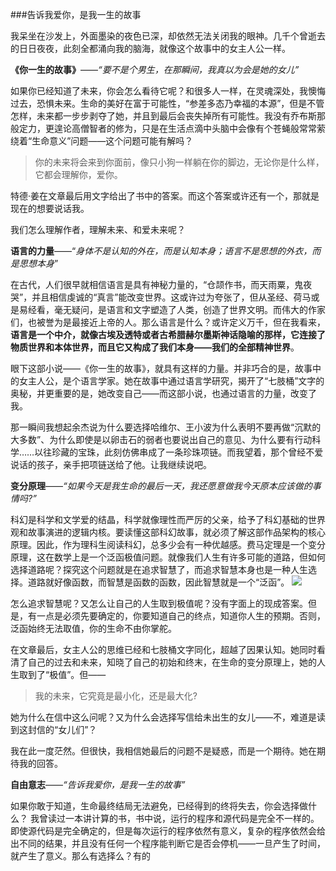 ###告诉我爱你，是我一生的故事

我呆坐在沙发上，外面墨染的夜色已深，却依然无法关闭我的眼神。几千个曾逝去的日日夜夜，此刻全都涌向我的脑海，就像这个故事中的女主人公一样。

**《你一生的故事》**——*“要不是个男生，在那瞬间，我真以为会是她的女儿”*

如果你已经知道了未来，你会怎么看待它呢？和很多人一样，在灵魂深处，我懊悔过去，恐惧未来。生命的美好在富于可能性，“参差多态乃幸福的本源”，但是不管怎样，未来都一步步剥夺了她，并且到最后会丧失掉所有可能性。我没有乔布斯那般定力，更遑论高僧智者的修为，只是在生活点滴中头脑中会像有个苍蝇般常常萦绕着“生命意义”问题——这个问题可能有解吗？

>你的未来将会来到你面前，像只小狗一样躺在你的脚边，无论你是什么样，它都会理解你，爱你。

特德·姜在文章最后用文字给出了书中的答案。而这个答案或许还有一个，那就是现在的想要说话我。

我们怎么理解作者，理解未来、和爱未来呢？

**语言的力量**——“*身体不是认知的外在，而是认知本身；语言不是思想的外衣，而是思想本身*”

在古代，人们很早就相信语言是具有神秘力量的，“仓颉作书，而天雨粟，鬼夜哭”，并且相信虔诚的“真言”能改变世界。这或许过为夸张了，但从圣经、荷马或是易经看，毫无疑问，是语言和文字塑造了人类，创造了世界文明。而伟大的作家们，也被誉为是最接近上帝的人。那么语言是什么？或许定义万千，但在我看来，**语言是一个中介，就像古埃及透特或者古希腊赫尔墨斯神话隐喻的那样，它连接了物质世界和本体世界，而且它又构成了我们本身——我们的全部精神世界**。

眼下这部小说——《你一生的故事》，就具有这样的力量。并非巧合的是，故事中的女主人公，是个语言学家。她在故事中通过语言学研究，揭开了“七肢桶”文字的奥秘，并更重要的是，她改变自己——而这部小说，也通过语言的力量，改变了我。

那一瞬间我想起余杰说为什么要选择哈维尔、王小波为什么表明不要再做“沉默的大多数”、为什么即使是以卵击石的弱者也要说出自己的意见、为什么要有行动科学……以往珍藏的宝珠，此刻仿佛串成了一条珍珠项链。而我望着，那个曾经不爱说话的孩子，亲手把项链送给了他。让我继续说吧。

**变分原理**——*“如果今天是我生命的最后一天，我还愿意做我今天原本应该做的事情吗?”*

科幻是科学和文学爱的结晶，科学就像理性而严厉的父亲，给予了科幻基础的世界观和故事演进的逻辑内核。要读懂这部科幻故事，就必须了解这部作品架构的核心原理。因此，作为理科生阅读科幻，总多少会有一种优越感。费马定理是一个变分原理，这在数学上是一个泛函极值问题。就像我们人生有许多可能的道路，但如何选择道路呢？探究这个问题就是在追求智慧了，而追求智慧本身也是一种人生选择。道路就好像函数，而智慧是函数的函数，因此智慧就是一个“泛函”。 
![](http://i.imgur.com/rb5ekpO.png)

怎么追求智慧呢？又怎么让自己的人生取到极值呢？没有字面上的现成答案。但是，有一点是必须先要确定的，你要知道自己的终点，知道你人生的预期。否则，泛函始终无法取值，你的生命不由你掌舵。

在文章最后，女主人公的思维已经和七肢桶文字同化，超越了因果认知。她同时看清了自己的过去和未来，知晓了自己的初始和终末，在生命的变分原理上，她的人生取到了“极值”。但——

>我的未来，它究竟是最小化，还是最大化?

她为什么在信中这么问呢？又为什么会选择写信给未出生的女儿——不，难道是读到这封信的“女儿们”？

我在此一度茫然。但很快，我相信她最后的问题不是疑惑，而是一个期待。她在期待我的回答。

**自由意志**——*“告诉我爱你，是我一生的故事”*


如果你敢于知道，生命最终结局无法避免，已经得到的终将失去，你会选择做什么？ 
我曾读过一本讲计算的书，书中说，运行的程序和源代码是完全不一样的。即使源代码是完全确定的，但是每次运行的程序依然有意义，复杂的程序依然会给出不同的结果，并且没有任何一个程序能判断它是否会停机——一旦产生了时间，就产生了意义。那么有选择么？有的